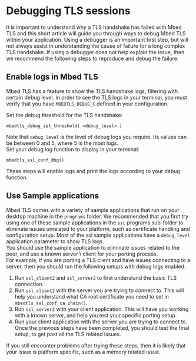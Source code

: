 # Debugging TLS sessions

It is important to understand why a TLS handshake has failed with Mbed TLS and this short article will guide you through ways to debug Mbed TLS within your application. Using a debugger is an important first step, but will not always assist in understanding the cause of failure for a long complex TLS handshake. If using a debugger does not help explain the issue, then we recommend the following steps to reproduce and debug the failure.

## Enable logs in Mbed TLS

Mbed TLS has a feature to show the TLS handshake logs, filtering with certain debug level. In order to see the TLS logs in your terminal, you must verify that you have `MBEDTLS_DEBUG_C` defined in your configuration.

Set the debug threshold for the TLS handshake:
```
mbedtls_debug_set_threshold( <debug_level> )
```  
Note that `debug_level` is the level of debug logs you require. Its values can be between 0 and 5, where 5 is the most logs.  
Set your debug log function to display in your terminal:
```
mbedtls_ssl_conf_dbg()
```
These steps will enable logs and print the logs according to your debug function.

## Use Sample applications

Mbed TLS comes with a variety of sample applications that run on your desktop machine in the `programs` folder. We recommended that you first try using one of these sample applications in the `ssl` programs sub-folder to eliminate issues unrelated to your platform, such as certificate handling and configuration setup. Most of the ssl sample applications have a `debug_level` application parameter to show TLS logs.  
You should use the sample application to eliminate issues related to the peer, and use a known server \ client for your porting process.  
For example, if you are porting a TLS client and have issues connecting to a server, then you should run the following setups with debug logs enabled:

1. Run `ssl_client2` and `ssl_server2` to first understand the basic TLS connection.
1. Run `ssl_client2` with the server you are trying to connect to. This will help you understand what CA root certificate you need to set in `mbedtls_ssl_conf_ca_chain()`.
1. Run `ssl_server2` with your client application. This will have you working with a known server, and help you test your specific porting setup.
1. Run your client application with the server you are trying to connect to. Once the previous steps have been completed, you should test the final setup, to get past all the TLS related issues.

If you still encounter problems after trying these steps, then it is likely that your issue is platform specific, such as a memory related issue.
